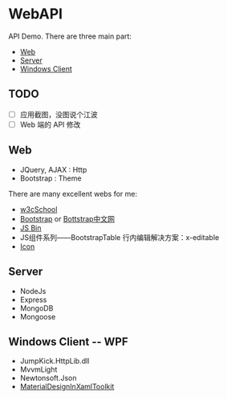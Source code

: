 # WebAPI

API Demo. There are three main part:

- [Web](https://github.com/mBigFlower/APIDemo/tree/master/bs)
- [Server](https://github.com/mBigFlower/APIDemo/tree/master/server)
- [Windows Client](https://github.com/mBigFlower/APIDemo/tree/master/cs)

## TODO

- [ ] 应用截图，没图说个江波
- [ ] Web 端的 API 修改

## Web

- JQuery, AJAX : Http
- Bootstrap : Theme

There are many excellent webs for me:

- [w3cSchool](https://www.w3cschool.cn/)
- [Bootstrap](https://getbootstrap.com/) or [Bottstrap中文网](http://www.bootcss.com/)
- [JS Bin](http://js.jirengu.com)
- JS组件系列——BootstrapTable 行内编辑解决方案：x-editable
- [Icon](https://v3.bootcss.com/components/)

## Server

- NodeJs
- Express
- MongoDB
- Mongoose

## Windows Client -- WPF

- JumpKick.HttpLib.dll
- MvvmLight
- Newtonsoft.Json
- [MaterialDesignInXamlToolkit](https://github.com/MaterialDesignInXAML/MaterialDesignInXamlToolkit)
